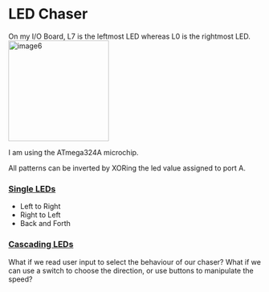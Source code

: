 # LED Chaser

On my I/O Board, L7 is the leftmost LED whereas L0 is the rightmost LED.
<img height="200" alt="image6" src="https://github.com/user-attachments/assets/435ce91c-e971-4054-89fc-28b047778e84" />

I am using the ATmega324A microchip.

All patterns can be inverted by XORing the led value assigned to port A.

### <a href="Single-LEDs/README.md"> Single LEDs </a>
- Left to Right
- Right to Left
- Back and Forth

### <a href="Cascading-LEDs/README.md"> Cascading LEDs </a>


What if we read user input to select the behaviour of our chaser? What if we can use a switch to choose the direction, or use buttons to manipulate the speed?

